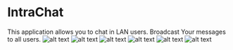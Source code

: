 # IntraChat
This application allows you to chat in LAN users.
Broadcast Your messages to all users.
![alt text](https://github.com/vkoshti/IntraChat/blob/master/Screenshots/Capture.JPG)
![alt text](https://github.com/vkoshti/IntraChat/blob/master/Screenshots/fbroadcast.JPG)
![alt text](https://github.com/vkoshti/IntraChat/blob/master/Screenshots/rbroadcast.JPG)
![alt text](https://github.com/vkoshti/IntraChat/blob/master/Screenshots/receive.JPG)
![alt text](https://github.com/vkoshti/IntraChat/blob/master/Screenshots/scr.JPG)
![alt text](https://github.com/vkoshti/IntraChat/blob/master/Screenshots/send.JPG)
